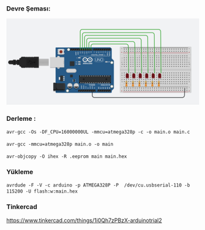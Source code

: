 ### Devre Şeması:

[![](https://github.com/Mona-Roza/c_arduino_trials/blob/main/arduino_trial_2/circuit_diagram.png)](https://github.com/Mona-Roza/c_arduino_trials/blob/main/arduino_trial_2/circuit_diagram.png)

### Derleme :
``` 
avr-gcc -Os -DF_CPU=16000000UL -mmcu=atmega328p -c -o main.o main.c

avr-gcc -mmcu=atmega328p main.o -o main

avr-objcopy -O ihex -R .eeprom main main.hex
```

### Yükleme
```
avrdude -F -V -c arduino -p ATMEGA328P -P  /dev/cu.usbserial-110 -b 115200 -U flash:w:main.hex
```
### Tinkercad
https://www.tinkercad.com/things/1i0Qh7zPBzX-arduinotrial2